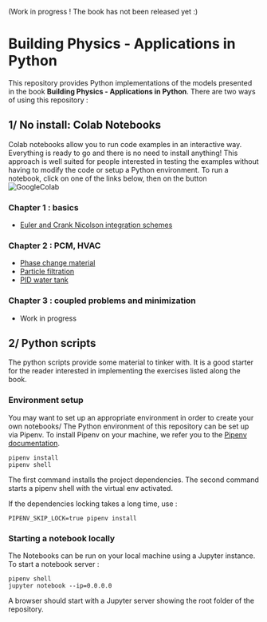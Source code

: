 (Work in progress ! The book has not been released yet :)
# Building Physics - Applications in Python

This repository provides Python implementations of the models presented in the book **Building Physics - Applications in Python**. 
There are two ways of using this repository :

## 1/ No install: Colab Notebooks

Colab notebooks allow you to run code examples in an interactive way. Everything is ready to go and there is no need to install anything!
This approach is well suited for people interested in testing the examples without having to modify the code or setup a Python environment.
To run a notebook, click on one of the links below, then on the button ![GoogleColab](https://camo.githubusercontent.com/52feade06f2fecbf006889a904d221e6a730c194/68747470733a2f2f636f6c61622e72657365617263682e676f6f676c652e636f6d2f6173736574732f636f6c61622d62616467652e737667 "This is an example")
  ### Chapter 1 : basics
   - [Euler and Crank Nicolson integration schemes](notebooks/chapter_1/Euler_and_CN_schemes.ipynb) 

  ### Chapter 2 : PCM, HVAC
  - [Phase change material](notebooks/chapter_2/PCM.ipynb)  
  - [Particle filtration](notebooks/chapter_2/code_IAQ_filtration.ipynb)  
  - [PID water tank](notebooks/chapter_2/PID_controller.ipynb)  

  ### Chapter 3 : coupled problems and minimization
  - Work in progress

## 2/ Python scripts

The python scripts provide some material to tinker with. It is a good starter for the reader interested in implementing the exercises listed along the book. 

### Environment setup

You may want to set up an appropriate environment in order to create your own notebooks/
The Python environment of this repository can be set up via Pipenv. 
To install Pipenv on your machine, we refer you to the [Pipenv documentation](https://pipenv-fork.readthedocs.io/en/latest/install.html).

```shell script
pipenv install
pipenv shell
``` 
The first command installs the project dependencies.
The second command starts a pipenv shell with the virtual env activated.

If the dependencies locking takes a long time, use :

```
PIPENV_SKIP_LOCK=true pipenv install 
```

### Starting a notebook locally 

The Notebooks can be run on your local machine using a Jupyter instance. To start a notebook server :

``` shell script
pipenv shell
jupyter notebook --ip=0.0.0.0
```

A browser should start with a Jupyter server showing the root folder of the repository.

